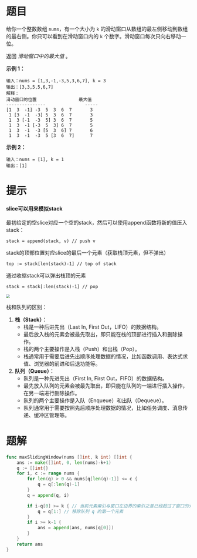 # 题目

给你一个整数数组 `nums`，有一个大小为 `k` 的滑动窗口从数组的最左侧移动到数组的最右侧。你只可以看到在滑动窗口内的 `k` 个数字。滑动窗口每次只向右移动一位。

返回 *滑动窗口中的最大值* 。

 

**示例 1：**

```
输入：nums = [1,3,-1,-3,5,3,6,7], k = 3
输出：[3,3,5,5,6,7]
解释：
滑动窗口的位置                最大值
---------------               -----
[1  3  -1] -3  5  3  6  7       3
 1 [3  -1  -3] 5  3  6  7       3
 1  3 [-1  -3  5] 3  6  7       5
 1  3  -1 [-3  5  3] 6  7       5
 1  3  -1  -3 [5  3  6] 7       6
 1  3  -1  -3  5 [3  6  7]      7
```

**示例 2：**

```
输入：nums = [1], k = 1
输出：[1]
```



# 提示

#### **slice可以用来模拟stack**

最初给定的空slice对应一个空的stack，然后可以使用append函数将新的值压入stack：

```
stack = append(stack, v) // push v
```

stack的顶部位置对应slice的最后一个元素（获取栈顶元素，但不弹出）

```
top := stack[len(stack)-1] // top of stack
```

通过收缩stack可以弹出栈顶的元素

```
stack = stack[:len(stack)-1] // pop
```

<img src="D:\goProject\go-Leetcode\子串\picture\数据结构.png" style="zoom:60%;" />

栈和队列的区别：

1. **栈（Stack）**：
   - 栈是一种后进先出（Last In, First Out，LIFO）的数据结构。
   - 最后放入栈的元素会被最先取出，即只能在栈的顶部进行插入和删除操作。
   - 栈的两个主要操作是入栈（Push）和出栈（Pop）。
   - 栈通常用于需要后进先出顺序处理数据的情况，比如函数调用、表达式求值、浏览器的前进和后退功能等。
2. **队列（Queue）**：
   - 队列是一种先进先出（First In, First Out，FIFO）的数据结构。
   - 最先放入队列的元素会被最先取出，即只能在队列的一端进行插入操作，在另一端进行删除操作。
   - 队列的两个主要操作是入队（Enqueue）和出队（Dequeue）。
   - 队列通常用于需要按照先后顺序处理数据的情况，比如任务调度、消息传递、缓冲区管理等。



# 题解

```go
func maxSlidingWindow(nums []int, k int) []int {
	ans := make([]int, 0, len(nums)-k+1)
	q := []int{}
	for i, c := range nums {
		for len(q) > 0 && nums[q[len(q)-1]] <= c {
			q = q[:len(q)-1]
		}
		q = append(q, i)

		if i-q[0] >= k { // 当前元素索引与窗口左边界的索引之差已经超过了窗口的大小
			q = q[1:] // 移除队列 q 的第一个元素
		}
		if i >= k-1 {
			ans = append(ans, nums[q[0]])
		}
	}
	return ans
}
```

